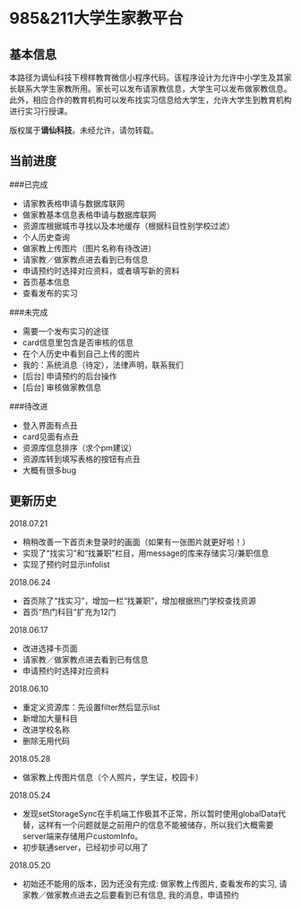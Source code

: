985&211大学生家教平台
===========================

基本信息
------------
本路径为谪仙科技下榜样教育微信小程序代码。该程序设计为允许中小学生及其家长联系大学生家教所用。家长可以发布请家教信息，大学生可以发布做家教信息。此外，相应合作的教育机构可以发布找实习信息给大学生，允许大学生到教育机构进行实习行授课。

版权属于**谪仙科技**。未经允许，请勿转载。


当前进度
------------
###已完成
- 请家教表格申请与数据库联网
- 做家教基本信息表格申请与数据库联网
- 资源库根据城市寻找以及本地缓存（根据科目性别学校过滤）
- 个人历史查询
- 做家教上传图片（图片名称有待改进）
- 请家教／做家教点进去看到已有信息
- 申请预约时选择对应资料，或者填写新的资料
- 首页基本信息
- 查看发布的实习

###未完成
- 需要一个发布实习的途径
- card信息里包含是否审核的信息
- 在个人历史中看到自己上传的图片
- 我的：系统消息（待定），法律声明，联系我们
- [后台] 申请预约的后台操作
- [后台] 审核做家教信息

###待改进
- 登入界面有点丑
- card见面有点丑
- 资源库信息排序（求个pm建议）
- 资源库转到填写表格的按钮有点丑
- 大概有很多bug


更新历史
------------

2018.07.21
- 稍稍改善一下首页未登录时的画面（如果有一张图片就更好啦！）
- 实现了“找实习”和“找兼职”栏目，用message的库来存储实习/兼职信息
- 实现了预约时显示infolist

2018.06.24
- 首页除了“找实习”，增加一栏“找兼职”，增加根据热门学校查找资源
- 首页“热门科目”扩充为12门

2018.06.17
- 改进选择卡页面
- 请家教／做家教点进去看到已有信息
- 申请预约时选择对应资料

2018.06.10
- 重定义资源库：先设置filter然后显示list
- 新增加大量科目
- 改进学校名称
- 删除无用代码

2018.05.28
- 做家教上传图片信息（个人照片，学生证，校园卡）


2018.05.24
- 发现setStorageSync在手机端工作极其不正常，所以暂时使用globalData代替，这样有一个问题就是之前用户的信息不能被储存，所以我们大概需要server端来存储用户customInfo。
- 初步联通server，已经初步可以用了


2018.05.20
- 初始还不能用的版本，因为还没有完成: 做家教上传图片, 查看发布的实习, 请家教／做家教点进去之后要看到已有信息, 我的消息，申请预约